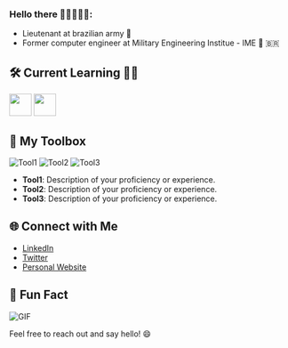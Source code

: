 ### Hello there 🦾🦾👾🦾🦾:

- Lieutenant at brazilian army 🥇
- Former computer engineer at Military Engineering Institue - IME 🚡 🇧🇷




## 🛠️ Current Learning 👨‍🎓
<img loading="lazy" src="https://cdn.jsdelivr.net/gh/devicons/devicon/icons/java/java-original.svg" width="40" height="40"/> 
<img loading="lazy" src="https://cdn.jsdelivr.net/gh/devicons/devicon/icons/linux/linux-original.svg" width="40" height="40"/>

## 🎨 My Toolbox

![Tool1](images/tool1.png) ![Tool2](images/tool2.png) ![Tool3](images/tool3.png)

- **Tool1**: Description of your proficiency or experience.
- **Tool2**: Description of your proficiency or experience.
- **Tool3**: Description of your proficiency or experience.

## 🌐 Connect with Me

- [LinkedIn](https://www.linkedin.com/in/yourusername/)
- [Twitter](https://twitter.com/yourusername)
- [Personal Website](https://www.yourwebsite.com)

## 🎥 Fun Fact

![GIF](gifs/yourgif.gif)

Feel free to reach out and say hello! 😄
